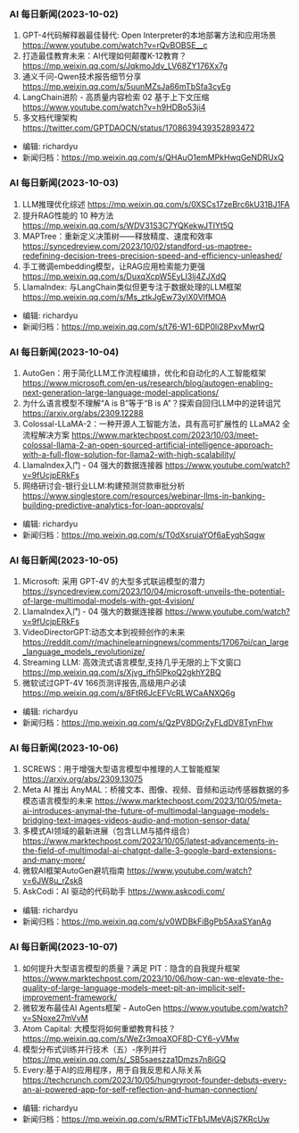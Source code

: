 ### AI 每日新闻(2023-10-02)

1. GPT-4代码解释器最佳替代: Open Interpreter的本地部署方法和应用场景 https://www.youtube.com/watch?v=rQvBOBSE__c
2. 打造最佳教育未来：AI代理如何颠覆K-12教育？https://mp.weixin.qq.com/s/JqkmoJdv_LV68ZY176Xx7g
3. 通义千问-Qwen技术报告细节分享 https://mp.weixin.qq.com/s/5uunMZsJa66mTbSfa3cyEg
4. LangChain进阶 - 高质量内容检索 02 基于上下文压缩 https://www.youtube.com/watch?v=h9HDBo53ji4
5. 多文档代理架构 https://twitter.com/GPTDAOCN/status/1708639439352893472

* 编辑: richardyu
* 新闻归档：https://mp.weixin.qq.com/s/QHAuO1emMPkHwqGeNDRUxQ


### AI 每日新闻(2023-10-03)

1. LLM推理优化综述 https://mp.weixin.qq.com/s/0XSCs17zeBrc6kU31BJ1FA
2. 提升RAG性能的 10 种方法 https://mp.weixin.qq.com/s/WDV31S3C7YQKekwJTIYt5Q
3. MAPTree：重新定义决策树——释放精度、速度和效率 https://syncedreview.com/2023/10/02/standford-us-maptree-redefining-decision-trees-precision-speed-and-efficiency-unleashed/
4. 手工微调embedding模型，让RAG应用检索能力更强 https://mp.weixin.qq.com/s/DuxqXcpW5EyLI3lj4ZJXdQ
5. LlamaIndex: 与LangChain类似但更专注于数据处理的LLM框架 https://mp.weixin.qq.com/s/Ms_ztkJgEw73ylX0VlfMOA

* 编辑: richardyu
* 新闻归档：https://mp.weixin.qq.com/s/t76-W1-6DP0li28PxvMwrQ

### AI 每日新闻(2023-10-04)

1. AutoGen：用于简化LLM工作流程编排，优化和自动化的人工智能框架 https://www.microsoft.com/en-us/research/blog/autogen-enabling-next-generation-large-language-model-applications/
2. 为什么语言模型不理解“A is B”等于“B is A”？探索自回归LLM中的逆转诅咒 https://arxiv.org/abs/2309.12288
3. Colossal-LLaMA-2：一种开源人工智能方法，具有高可扩展性的 LLaMA2 全流程解决方案 https://www.marktechpost.com/2023/10/03/meet-colossal-llama-2-an-open-sourced-artificial-intelligence-approach-with-a-full-flow-solution-for-llama2-with-high-scalability/
4. LlamaIndex入门 - 04 强大的数据连接器 https://www.youtube.com/watch?v=9fUcjpERkFs
5. 网络研讨会-银行业LLM:构建预测贷款审批分析 https://www.singlestore.com/resources/webinar-llms-in-banking-building-predictive-analytics-for-loan-approvals/

* 编辑: richardyu
* 新闻归档：https://mp.weixin.qq.com/s/T0dXsruiaYOf6aEyqhSqgw

### AI 每日新闻(2023-10-05)

1. Microsoft: 采用 GPT-4V 的大型多式联运模型的潜力 https://syncedreview.com/2023/10/04/microsoft-unveils-the-potential-of-large-multimodal-models-with-gpt-4vision/
2. LlamaIndex入门 - 04 强大的数据连接器 https://www.youtube.com/watch?v=9fUcjpERkFs
3. VideoDirectorGPT:动态文本到视频创作的未来 https://reddit.com/r/machinelearningnews/comments/17067pi/can_large_language_models_revolutionize/
4. Streaming LLM: 高效流式语言模型,支持几乎无限的上下文窗口 https://mp.weixin.qq.com/s/Xjvg_ifh5lPkoQ2gkhY2BQ
5. 微软试过GPT-4V 166页测评报告,高级用户必读 https://mp.weixin.qq.com/s/8FtR6JcEFVcRLWCaANXQ6g

* 编辑: richardyu
* 新闻归档：https://mp.weixin.qq.com/s/QzPV8DGrZyFLdDV8TynFhw

### AI 每日新闻(2023-10-06)

1. SCREWS：用于增强大型语言模型中推理的人工智能框架 https://arxiv.org/abs/2309.13075
2. Meta AI 推出 AnyMAL：桥接文本、图像、视频、音频和运动传感器数据的多模态语言模型的未来 https://www.marktechpost.com/2023/10/05/meta-ai-introduces-anymal-the-future-of-multimodal-language-models-bridging-text-images-videos-audio-and-motion-sensor-data/
3. 多模式AI领域的最新进展（包含LLM与插件组合） https://www.marktechpost.com/2023/10/05/latest-advancements-in-the-field-of-multimodal-ai-chatgpt-dalle-3-google-bard-extensions-and-many-more/
4. 微软AI框架AutoGen避坑指南 https://www.youtube.com/watch?v=6JW8u_rZsk8
5. AskCodi：AI 驱动的代码助手 https://www.askcodi.com/

* 编辑: richardyu
* 新闻归档：https://mp.weixin.qq.com/s/v0WDBkFiBgPb5AxaSYanAg


### AI 每日新闻(2023-10-07)

1. 如何提升大型语言模型的质量？满足 PIT：隐含的自我提升框架 https://www.marktechpost.com/2023/10/06/how-can-we-elevate-the-quality-of-large-language-models-meet-pit-an-implicit-self-improvement-framework/
2. 微软发布最佳AI Agents框架 - AutoGen https://www.youtube.com/watch?v=SNoxe27mVvM
3. Atom Capital: 大模型将如何重塑教育科技？ https://mp.weixin.qq.com/s/WeZr3moaXOF8D-CY6-yVMw
4. 模型分布式训练并行技术（五）-序列并行 https://mp.weixin.qq.com/s/_SB5saeszza1Dmzs7n8iGQ
5. Every:基于AI的应用程序，用于自我反思和人际关系 https://techcrunch.com/2023/10/05/hungryroot-founder-debuts-every-an-ai-powered-app-for-self-reflection-and-human-connection/

* 编辑: richardyu
* 新闻归档：https://mp.weixin.qq.com/s/RMTicTFb1JMeVAjS7KRcUw